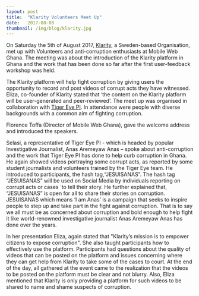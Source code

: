 ```yaml
---
layout: post 
title:  "Klarity Volunteers Meet Up"
date:   2017-08-08 
thumbnail: /img/blog/klarity.jpg
---
```


On Saturday the 5th of August 2017, [Klarity](http://klarity.org/), a Sweden-based Organisation, met up with Volunteers and anti-corruption enthusiasts at Mobile Web Ghana. The meeting was about the introduction of the Klarity platform in Ghana and the work that has been done so far after the first user-feedback workshop was held.

The Klarity platform will help fight corruption by giving users the opportunity to record and post videos of corrupt acts they have witnessed. Eliza, co-founder of Klarity stated that ‘the content on the Klarity platform will be user-generated and peer-reviewed’. The meet up was organised in collaboration with [Tiger Eye PI](http://tigereyepi.org/). In attendance were people with diverse backgrounds with a common aim of fighting corruption. 

Florence Toffa (Director of Mobile Web Ghana), gave the welcome address and introduced the speakers.

Selasi, a representative of Tiger Eye PI - which is headed by popular Investigative Journalist, Anas Aremeyaw Anas – spoke about anti-corruption and the work that Tiger Eye PI has done to help curb corruption in Ghana. He again showed videos portraying some corrupt acts, as reported by some student journalists and volunteers trained by the Tiger Eye team. He introduced to participants, the hash tag,“JESUISANAS”.  The hash tag “JESUISANAS” will be used on Social Media by individuals reporting on corrupt acts or cases `to tell their story. He further explained that, “JESUISANAS” is open for all to share their stories on corruption. JESUISANAS which means ‘I am Anas’ is a campaign that seeks to inspire people to step up and take part in the fight against corruption. That is to say we all must be as concerned about corruption and bold enough to help fight it like world-renowned investigative journalist Anas Aremeyaw Anas has done over the years. 
 
In her presentation Eliza, again stated that "Klarity’s mission is to empower citizens to expose corruption". She also taught participants how to effectively use the platform. Participants had questions about the quality of videos that can be posted on the platform and issues concerning where they can get help from Klarity to take some of the cases to court. At the end of the day, all gathered at the event came to the realization that the videos to be posted on the platform must be clear and not blurry. Also, Eliza mentioned that Klarity is only providing a platform for such videos to be shared to name and shame suspects of corruption.
